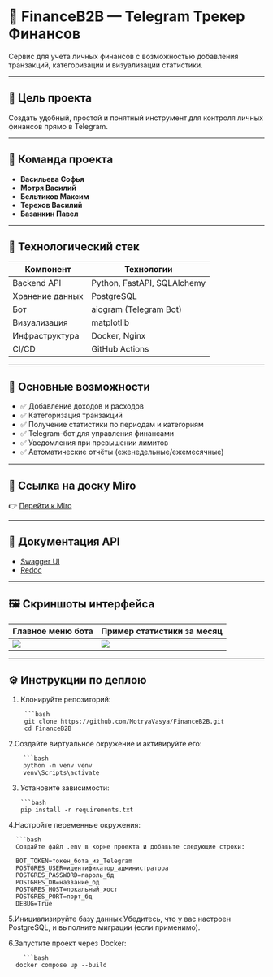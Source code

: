 # 💸 FinanceB2B — Telegram Трекер Финансов

Сервис для учета личных финансов с возможностью добавления транзакций, категоризации и визуализации статистики.

---

## 🚀 Цель проекта

Создать удобный, простой и понятный инструмент для контроля личных финансов прямо в Telegram.

---

## 👥 Команда проекта

- **Васильева Софья**  
- **Мотря Василий**  
- **Бельтиков Максим**  
- **Терехов Василий**  
- **Базанкин Павел**

---

## 🔧 Технологический стек

| Компонент        | Технологии                         |
|------------------|------------------------------------|
| Backend API      | Python, FastAPI, SQLAlchemy        |
| Хранение данных  | PostgreSQL                         |
| Бот              | aiogram (Telegram Bot)             |
| Визуализация     | matplotlib                         |
| Инфраструктура   | Docker, Nginx                      |
| CI/CD            | GitHub Actions                     |

---

## 🧠 Основные возможности

- ✅ Добавление доходов и расходов  
- ✅ Категоризация транзакций  
- ✅ Получение статистики по периодам и категориям  
- ✅ Telegram-бот для управления финансами  
- ✅ Уведомления при превышении лимитов  
- ✅ Автоматические отчёты (еженедельные/ежемесячные)

---

## 📍 Ссылка на доску Miro

👉 [Перейти к Miro](https://miro.com/app/board/uXjVIChNymM=/?share_link_id=154726940003)

---
## 📑 Документация API

- [Swagger UI](http://localhost/docs)  
- [Redoc](http://localhost/redoc)

---

## 🖼 Скриншоты интерфейса

| Главное меню бота            | Пример статистики за месяц      |
|------------------------------|----------------------------------|
| ![](тмтрио) | ![](crhbyy) |

---

## ⚙️ Инструкции по деплою

1. Клонируйте репозиторий:
   
        ```bash
        git clone https://github.com/MotryaVasya/FinanceB2B.git
        cd FinanceB2B
   
2.Создайте виртуальное окружение и активируйте его:

        ```bash
        python -m venv venv
        venv\Scripts\activate

3. Установите зависимости:
   
       ```bash
       pip install -r requirements.txt

4.Настройте переменные окружения:
   
      ```bash
      Создайте файл .env в корне проекта и добавьте следующие строки:
      
      BOT_TOKEN=токен_бота_из_Telegram
      POSTGRES_USER=идентификатор_администратора
      POSTGRES_PASSWORD=пароль_бд
      POSTGRES_DB=название_бд
      POSTGRES_HOST=локальный_хост
      POSTGRES_PORT=порт_бд
      DEBUG=True

5.Инициализируйте базу данных:Убедитесь, что у вас настроен PostgreSQL, и выполните миграции (если применимо).

6.Запустите проект через Docker:

        ```bash
      docker compose up --build



